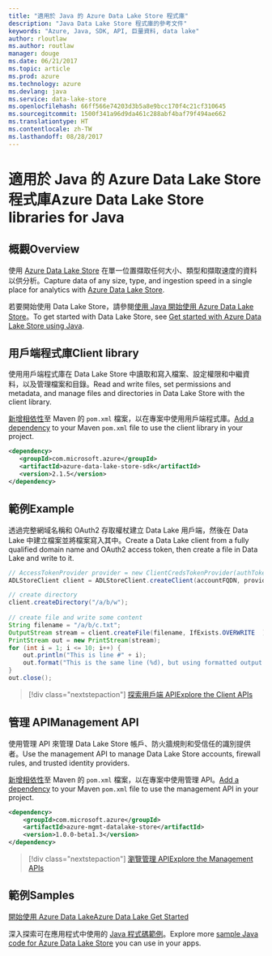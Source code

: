 ```yaml
---
title: "適用於 Java 的 Azure Data Lake Store 程式庫"
description: "Java Data Lake Store 程式庫的參考文件"
keywords: "Azure, Java, SDK, API, 巨量資料, data lake"
author: rloutlaw
ms.author: routlaw
manager: douge
ms.date: 06/21/2017
ms.topic: article
ms.prod: azure
ms.technology: azure
ms.devlang: java
ms.service: data-lake-store
ms.openlocfilehash: 66ff566e74203d3b5a8e9bcc170f4c21cf310645
ms.sourcegitcommit: 1500f341a96d9da461c288abf4baf79f494ae662
ms.translationtype: HT
ms.contentlocale: zh-TW
ms.lasthandoff: 08/28/2017
---
```

# <a name="azure-data-lake-store-libraries-for-java"></a><span data-ttu-id="d8622-104">適用於 Java 的 Azure Data Lake Store 程式庫</span><span class="sxs-lookup"><span data-stu-id="d8622-104">Azure Data Lake Store libraries for Java</span></span>

## <a name="overview"></a><span data-ttu-id="d8622-105">概觀</span><span class="sxs-lookup"><span data-stu-id="d8622-105">Overview</span></span>

<span data-ttu-id="d8622-106">使用 [Azure Data Lake Store](/azure/data-lake-store/data-lake-store-overview) 在單一位置擷取任何大小、類型和擷取速度的資料以供分析。</span><span class="sxs-lookup"><span data-stu-id="d8622-106">Capture data of any size, type, and ingestion speed in a single place for analytics with [Azure Data Lake Store](/azure/data-lake-store/data-lake-store-overview).</span></span>

<span data-ttu-id="d8622-107">若要開始使用 Data Lake Store，請參閱[使用 Java 開始使用 Azure Data Lake Store](/azure/data-lake-store/data-lake-store-get-started-java-sdk)。</span><span class="sxs-lookup"><span data-stu-id="d8622-107">To get started with Data Lake Store, see [Get started with Azure Data Lake Store using Java](/azure/data-lake-store/data-lake-store-get-started-java-sdk).</span></span>


## <a name="client-library"></a><span data-ttu-id="d8622-108">用戶端程式庫</span><span class="sxs-lookup"><span data-stu-id="d8622-108">Client library</span></span>

<span data-ttu-id="d8622-109">使用用戶端程式庫在 Data Lake Store 中讀取和寫入檔案、設定權限和中繼資料，以及管理檔案和目錄。</span><span class="sxs-lookup"><span data-stu-id="d8622-109">Read and write files, set permissions and metadata, and manage files and directories in Data Lake Store with the client library.</span></span>

<span data-ttu-id="d8622-110">[新增相依性](https://maven.apache.org/guides/getting-started/index.html#How_do_I_use_external_dependencies)至 Maven 的 `pom.xml` 檔案，以在專案中使用用戶端程式庫。</span><span class="sxs-lookup"><span data-stu-id="d8622-110">[Add a dependency](https://maven.apache.org/guides/getting-started/index.html#How_do_I_use_external_dependencies) to your Maven `pom.xml` file to use the client library in your project.</span></span>

```XML
<dependency>
   <groupId>com.microsoft.azure</groupId>
   <artifactId>azure-data-lake-store-sdk</artifactId>
   <version>2.1.5</version>
</dependency>
```   

## <a name="example"></a><span data-ttu-id="d8622-111">範例</span><span class="sxs-lookup"><span data-stu-id="d8622-111">Example</span></span>

<span data-ttu-id="d8622-112">透過完整網域名稱和 OAuth2 存取權杖建立 Data Lake 用戶端，然後在 Data Lake 中建立檔案並將檔案寫入其中。</span><span class="sxs-lookup"><span data-stu-id="d8622-112">Create a Data Lake client from a fully qualified domain name and OAuth2 access token, then create a file in Data Lake and write to it.</span></span>

```java
// AccessTokenProvider provider = new ClientCredsTokenProvider(authTokenEndpoint, clientId, clientKey);
ADLStoreClient client = ADLStoreClient.createClient(accountFQDN, provider);

// create directory
client.createDirectory("/a/b/w");
        
// create file and write some content
String filename = "/a/b/c.txt";
OutputStream stream = client.createFile(filename, IfExists.OVERWRITE  );
PrintStream out = new PrintStream(stream);
for (int i = 1; i <= 10; i++) {
    out.println("This is line #" + i);
    out.format("This is the same line (%d), but using formatted output. %n", i);
}
out.close();
```

> [!div class="nextstepaction"]
> [<span data-ttu-id="d8622-113">探索用戶端 API</span><span class="sxs-lookup"><span data-stu-id="d8622-113">Explore the Client APIs</span></span>](/java/api/overview/azure/datalakestore/clientlibrary)


## <a name="management-api"></a><span data-ttu-id="d8622-114">管理 API</span><span class="sxs-lookup"><span data-stu-id="d8622-114">Management API</span></span>

<span data-ttu-id="d8622-115">使用管理 API 來管理 Data Lake Store 帳戶、防火牆規則和受信任的識別提供者。</span><span class="sxs-lookup"><span data-stu-id="d8622-115">Use the management API to manage Data Lake Store accounts, firewall rules, and trusted identity providers.</span></span>

<span data-ttu-id="d8622-116">[新增相依性](https://maven.apache.org/guides/getting-started/index.html#How_do_I_use_external_dependencies)至 Maven 的 `pom.xml` 檔案，以在專案中使用管理 API。</span><span class="sxs-lookup"><span data-stu-id="d8622-116">[Add a dependency](https://maven.apache.org/guides/getting-started/index.html#How_do_I_use_external_dependencies) to your Maven `pom.xml` file to use the management API in your project.</span></span>


```XML
<dependency>
    <groupId>com.microsoft.azure</groupId>
    <artifactId>azure-mgmt-datalake-store</artifactId>
    <version>1.0.0-beta1.3</version>
</dependency>
```

> [!div class="nextstepaction"]
> [<span data-ttu-id="d8622-117">瀏覽管理 API</span><span class="sxs-lookup"><span data-stu-id="d8622-117">Explore the Management APIs</span></span>](/java/api/overview/azure/datalakestore/managementapi)

## <a name="samples"></a><span data-ttu-id="d8622-118">範例</span><span class="sxs-lookup"><span data-stu-id="d8622-118">Samples</span></span>

<span data-ttu-id="d8622-119">[開始使用 Azure Data Lake][1]</span><span class="sxs-lookup"><span data-stu-id="d8622-119">[Azure Data Lake Get Started][1]</span></span> 

[1]: https://github.com/Azure-Samples/data-lake-store-java-upload-download-get-started

<span data-ttu-id="d8622-120">深入探索可在應用程式中使用的 [ Java 程式碼範例](https://azure.microsoft.com/resources/samples/?platform=java&term=lake)。</span><span class="sxs-lookup"><span data-stu-id="d8622-120">Explore more [sample Java code for Azure Data Lake Store](https://azure.microsoft.com/resources/samples/?platform=java&term=lake) you can use in your apps.</span></span>
